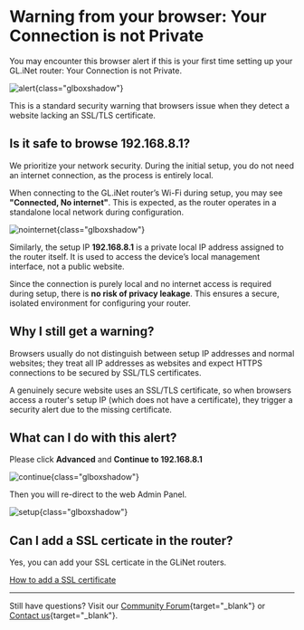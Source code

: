 # Warning from your browser: Your Connection is not Private

You may encounter this browser alert if this is your first time setting up your GL.iNet router: Your Connection is not Private.

![alert](https://static.gl-inet.com/docs/router/en/4/faq/warning_from_your_browser/alert.jpg){class="glboxshadow"}

This is a standard security warning that browsers issue when they detect a website lacking an SSL/TLS certificate.

## Is it safe to browse 192.168.8.1?

We prioritize your network security. During the initial setup, you do not need an internet connection, as the process is entirely local.

When connecting to the GL.iNet router’s Wi-Fi during setup, you may see **"Connected, No internet"**. This is expected, as the router operates in a standalone local network during configuration.

![nointernet](https://static.gl-inet.com/docs/router/en/4/faq/warning_from_your_browser/nointernet.jpg){class="glboxshadow"}

Similarly, the setup IP **192.168.8.1** is a private local IP address assigned to the router itself. It is used to access the device’s local management interface, not a public website. 

Since the connection is purely local and no internet access is required during setup, there is **no risk of privacy leakage**. This ensures a secure, isolated environment for configuring your router.

## Why I still get a warning?

Browsers usually do not distinguish between setup IP addresses and normal websites; they treat all IP addresses as websites and expect HTTPS connections to be secured by SSL/TLS certificates. 

A genuinely secure website uses an SSL/TLS certificate, so when browsers access a router's setup IP (which does not have a certificate), they trigger a security alert due to the missing certificate.

## What can I do with this alert?

Please click **Advanced** and **Continue to 192.168.8.1** 

![continue](https://static.gl-inet.com/docs/router/en/4/faq/warning_from_your_browser/continue.jpg){class="glboxshadow"}

Then you will re-direct to the web Admin Panel.

![setup](https://static.gl-inet.com/docs/router/en/4/faq/warning_from_your_browser/setup.jpg){class="glboxshadow"}

## Can I add a SSL certicate in the router?

Yes, you can add your SSL certicate in the GLiNet routers.

[How to add a SSL certificate](../faq/use_https_for_adh.md)

---

Still have questions? Visit our [Community Forum](https://forum.gl-inet.com){target="_blank"} or [Contact us](https://www.gl-inet.com/contacts/){target="_blank"}.
